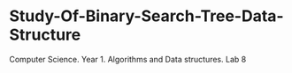 # Study-Of-Binary-Search-Tree-Data-Structure
Computer Science. Year 1. Algorithms and Data structures. Lab 8
